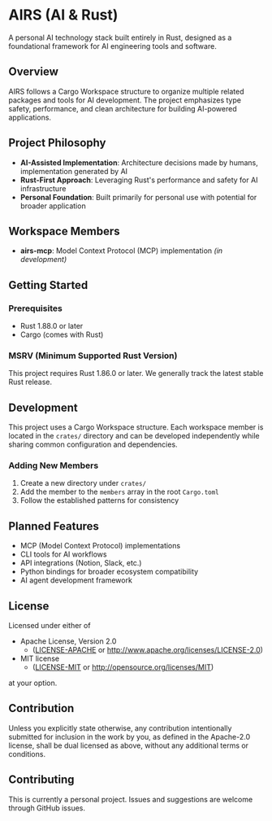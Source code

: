 # AIRS (AI & Rust)

A personal AI technology stack built entirely in Rust, designed as a foundational framework for AI engineering tools and software.

## Overview

AIRS follows a Cargo Workspace structure to organize multiple related packages and tools for AI development. The project emphasizes type safety, performance, and clean architecture for building AI-powered applications.

## Project Philosophy

- **AI-Assisted Implementation**: Architecture decisions made by humans, implementation generated by AI
- **Rust-First Approach**: Leveraging Rust's performance and safety for AI infrastructure  
- **Personal Foundation**: Built primarily for personal use with potential for broader application

## Workspace Members

- **airs-mcp**: Model Context Protocol (MCP) implementation *(in development)*

## Getting Started

### Prerequisites

- Rust 1.88.0 or later
- Cargo (comes with Rust)

### MSRV (Minimum Supported Rust Version)

This project requires Rust 1.86.0 or later. We generally track the latest stable Rust release.

## Development

This project uses a Cargo Workspace structure. Each workspace member is located in the `crates/` directory and can be developed independently while sharing common configuration and dependencies.

### Adding New Members

1. Create a new directory under `crates/`
2. Add the member to the `members` array in the root `Cargo.toml`
3. Follow the established patterns for consistency

## Planned Features

- MCP (Model Context Protocol) implementations
- CLI tools for AI workflows
- API integrations (Notion, Slack, etc.)
- Python bindings for broader ecosystem compatibility
- AI agent development framework

## License

Licensed under either of

 * Apache License, Version 2.0
   * ([LICENSE-APACHE](LICENSE-APACHE) or http://www.apache.org/licenses/LICENSE-2.0)
 * MIT license
   * ([LICENSE-MIT](LICENSE-MIT) or http://opensource.org/licenses/MIT)

at your option.

## Contribution

Unless you explicitly state otherwise, any contribution intentionally submitted
for inclusion in the work by you, as defined in the Apache-2.0 license, shall be
dual licensed as above, without any additional terms or conditions.

## Contributing

This is currently a personal project. Issues and suggestions are welcome through GitHub issues.